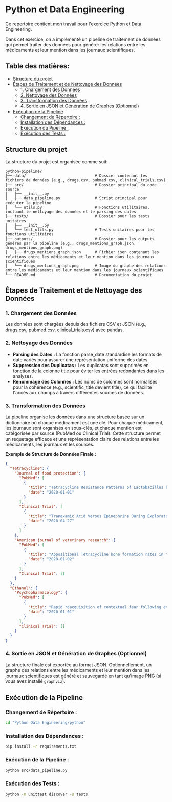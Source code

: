 # Python et Data Engineering

Ce repertoire contient mon travail pour l'exercice Python et Data Engineering.

Dans cet exercice, on a implémenté un pipeline de traitement de données qui permet traiter des données pour générer les relations entre les médicaments et leur mention dans les journaux scientifiques.

## Table des matières:

- [Structure du projet](#structure-du-projet)
- [Étapes de Traitement et de Nettoyage des Données](#étapes-de-traitement-et-de-nettoyage-des-données)
  - [1. Chargement des Données](#1-chargement-des-données)
  - [2. Nettoyage des Données](#2-nettoyage-des-données)
  - [3. Transformation des Données](#3-transformation-des-données)
  - [4. Sortie en JSON et Génération de Graphes (Optionnel)](#4-sortie-en-json-et-génération-de-graphes-optionnel)
- [Exécution de la Pipeline](#exécution-de-la-pipeline)
  - [Changement de Répertoire :](#changement-de-répertoire-)
  - [Installation des Dépendances :](#installation-des-dépendances-)
  - [Exécution du Pipeline :](#exécution-du-pipeline-)
  - [Exécution des Tests :](#exécution-des-tests-)

## Structure du projet

La structure du projet est organisée comme suit:

```plaintext
python-pipeline/
├── data/                              # Dossier contenant les fichiers de données (e.g., drugs.csv, pubmed.csv, clinical_trials.csv)
├── src/                               # Dossier principal du code source
│   ├── __init__.py
│   ├── data_pipeline.py               # Script principal pour exécuter la pipeline
│   └── utils.py                       # Fonctions utilitaires, incluant le nettoyage des données et le parsing des dates
├── tests/                             # Dossier pour les tests unitaires
│   ├── __init__.py
│   └── test_utils.py                  # Tests unitaires pour les fonctions utilitaires
├── outputs/                           # Dossier pour les outputs générés par la pipeline (e.g., drugs_mentions_graph.json, drugs_mentions_graph.png)
│   ├── drugs_mentions_graph.json      # Fichier json contenant les relations entre les médicaments et leur mention dans les journaux scientifiques
│   └── drugs_mentions_graph.png       # Image du graphe des relations entre les médicaments et leur mention dans les journaux scientifiques
└── README.md                          # Documentation du projet
```

## Étapes de Traitement et de Nettoyage des Données

### 1. Chargement des Données

Les données sont chargées depuis des fichiers CSV et JSON (e.g., drugs.csv, pubmed.csv, clinical_trials.csv) avec pandas.

### 2. Nettoyage des Données

- **Parsing des Dates :** La fonction parse_date standardise les formats de date variés pour assurer une représentation uniforme des dates.
- **Suppression des Duplicatas :** Les duplicatas sont supprimés en fonction de la colonne title pour éviter les entrées redondantes dans les analyses.
- **Renommage des Colonnes :** Les noms de colonnes sont normalisés pour la cohérence (e.g., scientific_title devient title), ce qui facilite l'accès aux champs à travers différentes sources de données.

### 3. Transformation des Données

La pipeline organise les données dans une structure basée sur un dictionnaire où chaque médicament est une clé. Pour chaque médicament, les journaux sont organisés en sous-clés, et chaque mention est catégorisée par source (PubMed ou Clinical Trial). Cette structure permet un requetage efficace et une représentation claire des relations entre les médicaments, les journaux et les sources.

**Exemple de Structure de Données Finale :**

```json
{
  "Tetracycline": {
    "Journal of food protection": {
      "PubMed": [
        {
          "title": "Tetracycline Resistance Patterns of Lactobacillus buchneri Group Strains.",
          "date": "2020-01-01"
        }
      ],
      "Clinical Trial": [
        {
          "title": "Tranexamic Acid Versus Epinephrine During Exploratory Tympanotomy",
          "date": "2020-04-27"
        }
      ]
    },
    "American journal of veterinary research": {
      "PubMed": [
        {
          "title": "Appositional Tetracycline bone formation rates in the Beagle.",
          "date": "2020-01-02"
        }
      ],
      "Clinical Trial": []
    }
  },
  "Ethanol": {
    "Psychopharmacology": {
      "PubMed": [
        {
          "title": "Rapid reacquisition of contextual fear following extinction in mice",
          "date": "2020-01-01"
        }
      ],
      "Clinical Trial": []
    }
  }
}
```

### 4. Sortie en JSON et Génération de Graphes (Optionnel)

La structure finale est exportée au format JSON. Optionnellement, un graphe des relations entre les médicaments et leur mention dans les journaux scientifiques est généré et sauvegardé en tant qu'image PNG (si vous avez installé `graphviz`).

## Exécution de la Pipeline

### Changement de Répertoire :

```bash
cd "Python Data Engineering/python"
```

### Installation des Dépendances :

```bash
pip install -r requirements.txt
```

### Exécution de la Pipeline :

```bash
python src/data_pipeline.py
```

### Exécution des Tests :

```bash
python -m unittest discover -s tests
```
